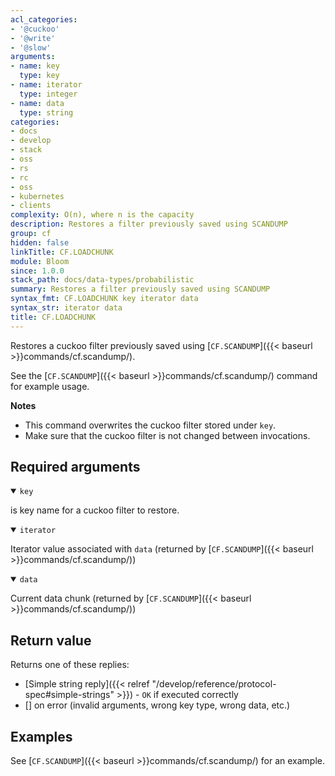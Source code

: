 ```yaml
---
acl_categories:
- '@cuckoo'
- '@write'
- '@slow'
arguments:
- name: key
  type: key
- name: iterator
  type: integer
- name: data
  type: string
categories:
- docs
- develop
- stack
- oss
- rs
- rc
- oss
- kubernetes
- clients
complexity: O(n), where n is the capacity
description: Restores a filter previously saved using SCANDUMP
group: cf
hidden: false
linkTitle: CF.LOADCHUNK
module: Bloom
since: 1.0.0
stack_path: docs/data-types/probabilistic
summary: Restores a filter previously saved using SCANDUMP
syntax_fmt: CF.LOADCHUNK key iterator data
syntax_str: iterator data
title: CF.LOADCHUNK
---
```

Restores a cuckoo filter previously saved using [`CF.SCANDUMP`]({{< baseurl >}}commands/cf.scandump/).

See the [`CF.SCANDUMP`]({{< baseurl >}}commands/cf.scandump/) command for example usage.

<note><b>Notes</b>

- This command overwrites the cuckoo filter stored under `key`.
- Make sure that the cuckoo filter is not changed between invocations.

</note>

## Required arguments

<details open><summary><code>key</code></summary>

is key name for a cuckoo filter to restore.
</details>

<details open><summary><code>iterator</code></summary>

Iterator value associated with `data` (returned by [`CF.SCANDUMP`]({{< baseurl >}}commands/cf.scandump/))
</details>

<details open><summary><code>data</code></summary>

Current data chunk (returned by [`CF.SCANDUMP`]({{< baseurl >}}commands/cf.scandump/))
</details>

## Return value

Returns one of these replies:

- [Simple string reply]({{< relref "/develop/reference/protocol-spec#simple-strings" >}}) - `OK` if executed correctly
- [] on error (invalid arguments, wrong key type, wrong data, etc.)

## Examples

See [`CF.SCANDUMP`]({{< baseurl >}}commands/cf.scandump/) for an example.
